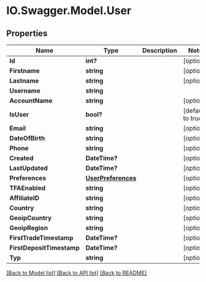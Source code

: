 # IO.Swagger.Model.User
## Properties

Name | Type | Description | Notes
------------ | ------------- | ------------- | -------------
**Id** | **int?** |  | [optional] 
**Firstname** | **string** |  | [optional] 
**Lastname** | **string** |  | [optional] 
**Username** | **string** |  | 
**AccountName** | **string** |  | [optional] 
**IsUser** | **bool?** |  | [default to true]
**Email** | **string** |  | [optional] 
**DateOfBirth** | **string** |  | [optional] 
**Phone** | **string** |  | [optional] 
**Created** | **DateTime?** |  | [optional] 
**LastUpdated** | **DateTime?** |  | [optional] 
**Preferences** | [**UserPreferences**](UserPreferences.md) |  | [optional] 
**TFAEnabled** | **string** |  | [optional] 
**AffiliateID** | **string** |  | [optional] 
**Country** | **string** |  | [optional] 
**GeoipCountry** | **string** |  | [optional] 
**GeoipRegion** | **string** |  | [optional] 
**FirstTradeTimestamp** | **DateTime?** |  | [optional] 
**FirstDepositTimestamp** | **DateTime?** |  | [optional] 
**Typ** | **string** |  | [optional] 

[[Back to Model list]](../README.md#documentation-for-models) [[Back to API list]](../README.md#documentation-for-api-endpoints) [[Back to README]](../README.md)

